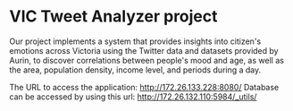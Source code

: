 # VIC Tweet Analyzer project
Our project implements a system that provides insights into citizen's emotions across Victoria using the Twitter data and datasets provided by Aurin, to discover correlations between people's mood and age, as well as the area, population density, income level, and periods during a day. 

The URL to access the application: http://172.26.133.228:8080/
Database can be accessed by using this url: http://172.26.132.110:5984/_utils/
